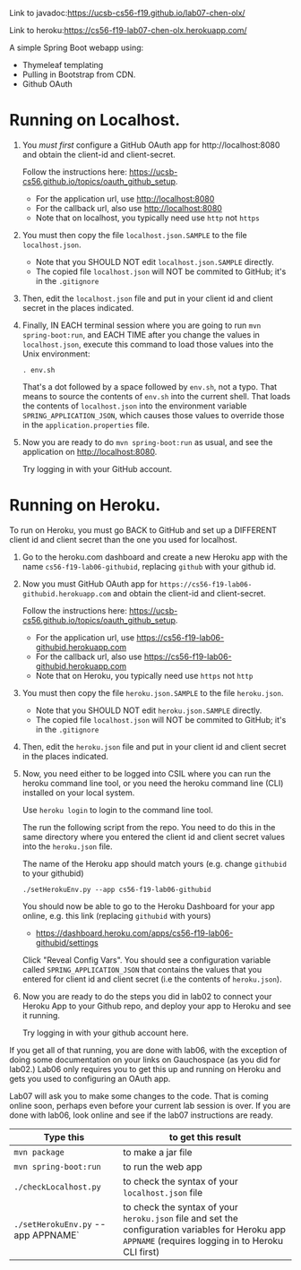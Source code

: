 Link to javadoc:https://ucsb-cs56-f19.github.io/lab07-chen-olx/

Link to heroku:https://cs56-f19-lab07-chen-olx.herokuapp.com/

A simple Spring Boot webapp using:
* Thymeleaf templating
* Pulling in Bootstrap from CDN.
* Github OAuth


# Running on Localhost.

1.  You *must first* configure a GitHub OAuth app for http://localhost:8080 and obtain the client-id and client-secret.

    Follow the instructions here: <https://ucsb-cs56.github.io/topics/oauth_github_setup>.

    * For the application url, use <http://localhost:8080>
    * For the callback url, also use <http://localhost:8080>
    * Note that on localhost, you typically need use `http` not `https`
     
2.  You must then copy the file `localhost.json.SAMPLE` to the file `localhost.json`.

    * Note that you SHOULD NOT edit `localhost.json.SAMPLE` directly.
    * The copied file `localhost.json` will NOT be commited to GitHub; it's in the `.gitignore`

3.  Then, edit the `localhost.json` file and put in your client id and client secret in the places indicated.

4.  Finally, IN EACH terminal session where you are going to run `mvn spring-boot:run`, and EACH TIME after you
    change the values in `localhost.json`, execute this command to load those values into the Unix environment:

    ```
    . env.sh
    ```

    That's a dot followed by a space followed by `env.sh`, not a typo.  That means to source the contents of `env.sh` into the
    current shell.  That loads the contents of `localhost.json` into the environment variable `SPRING_APPLICATION_JSON`, which
    causes those values to override those in the `application.properties` file.


5.  Now you are ready to do `mvn spring-boot:run` as usual, and see the application on <http://localhost:8080>.

    Try logging in with your GitHub account.

# Running on Heroku.

To run on Heroku, you must go BACK to GitHub and set up a DIFFERENT client id and client secret than the one you used for
localhost.


1.  Go to the heroku.com dashboard and create a new Heroku app with the name `cs56-f19-lab06-githubid`, replacing `github` with your
    github id.


1.  Now you must GitHub OAuth app for `https://cs56-f19-lab06-githubid.herokuapp.com` and obtain the client-id and client-secret.

    Follow the instructions here: <https://ucsb-cs56.github.io/topics/oauth_github_setup>.

    * For the application url, use <https://cs56-f19-lab06-githubid.herokuapp.com>
    * For the callback url, also use <https://cs56-f19-lab06-githubid.herokuapp.com>
    * Note that on Heroku, you typically need use `https` not `http`
     
2.  You must then copy the file `heroku.json.SAMPLE` to the file `heroku.json`.

    * Note that you SHOULD NOT edit `heroku.json.SAMPLE` directly.
    * The copied file `localhost.json` will NOT be commited to GitHub; it's in the `.gitignore`

3.  Then, edit the `heroku.json` file and put in your client id and client secret in the places indicated.

4.  Now, you need either to be logged into CSIL where you can run the heroku command line tool, or you need the heroku
    command line (CLI) installed on your local system.

    Use `heroku login` to login to the command line tool.

    The run the following script from the repo.  You need to do this in the same directory where you entered
    the client id and client secret values into the `heroku.json` file.

    The name of the Heroku app should match yours (e.g. change `githubid` to your githubid)

    ```
    ./setHerokuEnv.py --app cs56-f19-lab06-githubid
    ```

    You should now be able to go to the Heroku Dashboard for your app online, e.g. this link (replacing `githubid` with yours)

    * <https://dashboard.heroku.com/apps/cs56-f19-lab06-githubid/settings>

    Click "Reveal Config Vars".   You should see a configuration variable called `SPRING_APPLICATION_JSON` that contains
    the values that you entered for client id and client secret (i.e the contents of `heroku.json`).
    

5.  Now you are ready to do the steps you did in lab02 to connect your Heroku App to your Github repo, and deploy your app to Heroku and see it running.

    Try logging in with your github account here.


If you get all of that running, you are done with lab06, with the exception of doing some documentation on your links on Gauchospace (as you did for lab02.)
Lab06 only requires you to get this up and running on Heroku and gets you used to
configuring an OAuth app.

Lab07 will ask you to make some changes to the code. That is coming online soon, perhaps even before your current lab session is over.  If you are done
with lab06, look online and see if the lab07 instructions are ready.



| Type this | to get this result |
|-----------|------------|
| `mvn package` | to make a jar file|
| `mvn spring-boot:run` | to run the web app|
| `./checkLocalhost.py` | to check the syntax of your `localhost.json` file |
| `./setHerokuEnv.py` --app APPNAME` | to check the syntax of your `heroku.json` file  and set the configuration variables for Heroku app `APPNAME` (requires logging in to Heroku CLI first)|

